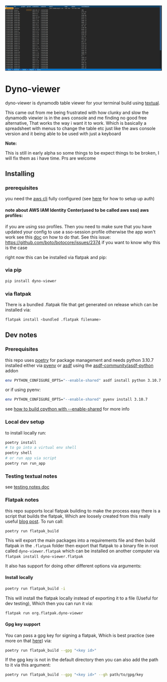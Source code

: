 ![screenshot](dyno-viewer-screenshot.png)
# Dyno-viewer

dyno-viewer is dynamodb table viewer for your terminal build using [textual](https://github.com/Textualize/textual). 

This came out from me being frustrated with how clunky and slow the dynamodb viewier is in the aws console and me finding no good free alternative, That works the way i want it to work. 
Which is basically a spreadsheet with menus to change the table etc just like the aws console version and it being able to be used with just a keyboard


**Note:**

This is still in early alpha so some things to be expect things to be broken, I will fix them as i have time. Prs are welcome 

## Installing

### prerequisites

you need the [aws cli](https://aws.amazon.com/cli/) fully configured (see [here](https://docs.aws.amazon.com/cli/latest/userguide/cli-chap-authentication.html) for how to setup up auth) 

#### note about AWS IAM Identity Center(used to be called aws sso) aws profiles:

if you are using sso profiles. Then you need to make sure that you have updated your config to use a sso-session profile otherwise the app won't work see this [doc](https://docs.aws.amazon.com/cli/latest/userguide/sso-configure-profile-token.html) on how to do that. See this issue: https://github.com/boto/botocore/issues/2374 if you want to know why this is the case 

right now this can be installed via flatpak and pip:

### via pip 

```bash
pip install dyno-viewer
```

### via flatpak

There is a bundled .flatpak file that get generated on release which can be installed via:

```bash
flatpak install <bundled .flatpak filename>
```

## Dev notes

### Prerequisites

this repo uses [poetry](https://python-poetry.org/docs/) for package management and needs python 3.10.7 installed either via [pyenv](https://github.com/pyenv/pyenv)
or [asdf](https://asdf-vm.com/) using the [asdf-community/asdf-python](https://github.com/asdf-community/asdf-python) addon


```bash
env PYTHON_CONFIGURE_OPTS="--enable-shared" asdf install python 3.10.7
```
or if using pyenv:

```bash
env PYTHON_CONFIGURE_OPTS="--enable-shared" pyenv install 3.10.7
```

see [how to build cpython with --enable-shared](https://github.com/pyenv/pyenv/wiki#how-to-build-cpython-with---enable-shared) for more info

### Local dev setup

to install locally run:
```bash
poetry install
# to go into a virtual env shell 
poetry shell
# or run app via script
poetry run run_app
```

### Testing textual notes

see [testing notes doc](docs/testing-textual.md)


### Flatpak notes

this repo supports local flatpak building to make the process easy there is a script that builds the flatpak, Which are loosely created from this really useful [blog post](https://www.loganasherjones.com/2018/05/using-flatpak-with-python/). To run call:

```bash
poetry run flatpak_build
```

This will export the main packages into a requirements file and then build flatpak in the `.flatpak` folder then export that flatpak to a binary file in root called `dyno-viewer.flatpak` which can be installed on another computer via `flatpak install dyno-viewer.flatpak`

It also has support for doing other different options via arguments:

#### Install locally

``` bash
poetry run flatpak_build -i 
```

This will install the flatpak locally instead of exporting it to a file (Useful for dev testing), Which then you can run it via:

```bash
flatpak run org.flatpak.dyno-viewer
```

#### Gpg key support

You can pass a gpg key for signing a flatpak, Which is best practice (see more on that [here](https://docs.flatpak.org/en/latest/flatpak-builder.html#signing)) via:

```bash
poetry run flatpak_build --gpg "<key id>"
```

If the gpg key is not in the default directory then you can also add the path to it via this argument:

```bash 
poetry run flatpak_build --gpg "<key id>" --gh path/to/gpg/key
```
